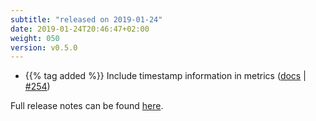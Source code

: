 ```yaml
---
subtitle: "released on 2019-01-24"
date: 2019-01-24T20:46:47+02:00
weight: 050
version: v0.5.0
---
```


- {{% tag added %}} Include timestamp information in metrics ([docs](https://promitor.io/configuration/v0.x/#scraping) | [#254](https://github.com/tomkerkhove/promitor/issues/254))

Full release notes can be found [here](https://github.com/tomkerkhove/promitor/releases/tag/0.5.0).

